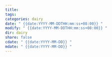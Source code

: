 ```yaml
---
title: 
tags: 
categories: dairy
date: " {{date:YYYY-MM-DDTHH:mm:ss+08:00}} "
modify: " {{date:YYYY-MM-DDTHH:mm:ss+08:00}} "
dir: dairy
share: false
cdate: " {{date:YYYY-MM-DD}} "
mdate: " {{date:YYYY-MM-DD}} "
---
```

